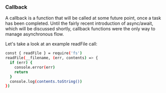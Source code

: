 ### Callback

A callback is a function that will be called at some future point, once a task has been completed. Until the fairly recent introduction of async/await, which will be discussed shortly, callback functions were the only way to manage asynchronous flow.

Let's take a look at an example readFile call:

```sh
const { readFile } = require('fs')
readFile(__filename, (err, contents) => {
  if (err) {
    console.error(err)
    return
  }
  console.log(contents.toString())
})
```
